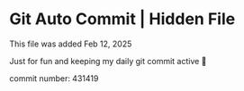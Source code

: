 # Git Auto Commit | Hidden File

This file was added Feb 12, 2025

Just for fun and keeping my daily git commit active 🤪

commit number: 431419
